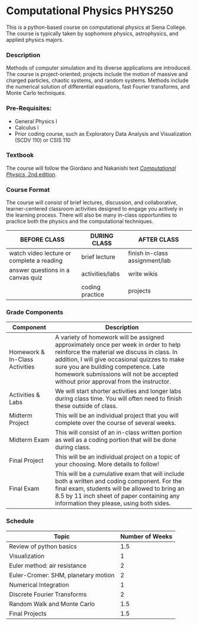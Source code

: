 # Computational Physics PHYS250
This is a python-based course on computational physics at Siena College.  The course is typically taken by sophomore physics, astrophysics, and applied physics majors.

### Description
Methods of computer simulation and its diverse applications are introduced. The course is project-oriented; projects include the motion of massive and charged particles, chaotic systems, and random systems. Methods include the numerical solution of differential equations, fast Fourier transforms, and Monte Carlo techniques.

### Pre-Requisites:
* General Physics I
* Calculus I
* Prior coding course, such as Exploratory Data Analysis and Visualization (SCDV 110) or CSIS 110

### Textbook

The course will follow the Giordano and Nakanishi text <a href="https://www.amazon.com/Computational-Physics-2nd-Nicholas-Giordano/dp/0131469908/ref=sr_1_1?crid=31LQTIQX0BT9E&dib=eyJ2IjoiMSJ9.DSpnoqQkRxfPKnzuDtT8Fw.-uvMcXXQ5tML_bClDktxhosxYzx4E3Lx8nJ9KYlhBdg&dib_tag=se&keywords=giordano+nakanishi&qid=1739722359&sprefix=giordano+nakanishi">*Computational Physics*, 2nd edition</a>.

### Course Format
The course will consist of brief lectures, discussion, and collaborative, learner-centered classroom activities designed to engage you actively in the learning process.  There will also be many in-class opportunities to practice both the physics and the computational techniques.

| BEFORE CLASS |DURING CLASS | AFTER CLASS|
|----|----|----|
|watch video lecture or complete a reading | brief lecture | finish in-class assignment/lab|
|answer questions in a canvas quiz | activities/labs| write wikis |
| | coding practice | projects |

### Grade Components

| Component | Description|
|---|---|
|Homework & In-Class Activities|A variety of homework will be assigned approximately once per week in order to help reinforce the material we discuss in class.  In addition, I will give occasional quizzes to make sure you are building competence.  Late homework submissions will not be accepted without prior approval from the instructor.  |
|Activities & Labs|We will start shorter activities and longer labs during class time.  You will often need to finish these outside of class. |
|Midterm Project |This will be an individual project that you will complete over the course of several weeks. |
|Midterm Exam |This will consist of an in-class written portion as well as a coding portion that will be done during class.|
|Final Project |This will be an individual project on a topic of your choosing.  More details to follow!|
|Final Exam |This will be a cumulative exam that will include both a written and coding component.  For the final exam, students will be allowed to bring an 8.5 by 11 inch sheet of paper containing any information they please, using both sides.|

### Schedule

| Topic | Number of Weeks|
|---|---|
|Review of python basics | 1.5 |
| Visualization | 1 |
| Euler method: air resistance | 2 |
|Euler-Cromer: SHM, planetary motion | 2|
|Numerical Integration | 1|
|Discrete Fourier Transforms | 2 |
|Random Walk and Monte Carlo | 1.5 |
|Final Projects | 1.5 |








